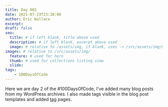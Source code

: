 ```yaml
---
title: Day 002
date: 2021-07-23T23:30:00
author: Eric Wallace
excerpt:
draft: false
seo:
  title: # if left blank, title above used
  description: # if left blank, excerpt above used
  image: # relative to /assets/img, if blank, uses -> /src/assets/img/meta/default.png
images: # relative to /src/assets/img/
  feature: # used for hero
  thumb: # used for collections listing view
  slide:
tags:
    - 100DaysOfCode
---
```


Here we are day 2 of the #100DaysOfCode, I've added many blog posts from my WordPress archives.  I also made tags visible in the blog post templates and added [tag](/tags/) pages.

